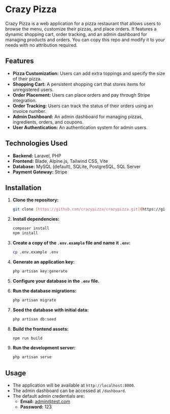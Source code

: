 # Crazy Pizza

Crazy Pizza is a web application for a pizza restaurant that allows users to browse the menu, customize their pizzas, and place orders. It features a dynamic shopping cart, order tracking, and an admin dashboard for managing products and orders.
You can copy this repo and modify it to your needs with no attribution required.

## Features

* **Pizza Customization:** Users can add extra toppings and specify the size of their pizza.
* **Shopping Cart:** A persistent shopping cart that stores items for unregistered users.
* **Order Placement:** Users can place orders and pay through Stripe integration.
* **Order Tracking:** Users can track the status of their orders using an invoice number.
* **Admin Dashboard:** An admin dashboard for managing pizzas, ingredients, orders, and coupons.
* **User Authentication:** An authentication system for admin users.

## Technologies Used

* **Backend:** Laravel, PHP
* **Frontend:** Blade, Alpine.js, Tailwind CSS, Vite
* **Database:** MySQL (default), SQLite, PostgreSQL, SQL Server
* **Payment Gateway:** Stripe

## Installation

1.  **Clone the repository:**

    ```bash
    git clone [https://github.com/crazypizza/crazypizza.git](https://github.com/crazypizza/crazypizza.git)
    ```

2.  **Install dependencies:**

    ```bash
    composer install
    npm install
    ```

3.  **Create a copy of the `.env.example` file and name it `.env`:**

    ```bash
    cp .env.example .env
    ```

4.  **Generate an application key:**

    ```bash
    php artisan key:generate
    ```

5.  **Configure your database in the `.env` file.**

6.  **Run the database migrations:**

    ```bash
    php artisan migrate
    ```

7.  **Seed the database with initial data:**

    ```bash
    php artisan db:seed
    ```

8.  **Build the frontend assets:**

    ```bash
    npm run build
    ```

9.  **Run the development server:**

    ```bash
    php artisan serve
    ```

## Usage

* The application will be available at `http://localhost:8000`.
* The admin dashboard can be accessed at `/dashboard`.
* The default admin credentials are:
    * **Email:** admin@test.com
    * **Password:** 123
